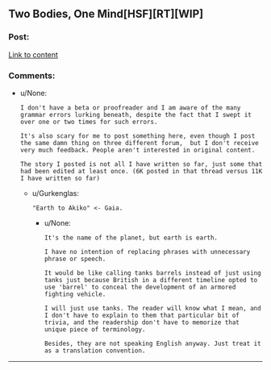 ## Two Bodies, One Mind[HSF][RT][WIP]

### Post:

[Link to content](https://forums.sufficientvelocity.com/threads/two-bodies-one-mind-original.24622/)

### Comments:

- u/None:
  ```
  I don't have a beta or proofreader and I am aware of the many grammar errors lurking beneath, despite the fact that I swept it over one or two times for such errors.

  It's also scary for me to post something here, even though I post the same damn thing on three different forum,  but I don't receive very much feedback. People aren't interested in original content.

  The story I posted is not all I have written so far, just some that had been edited at least once. (6K posted in that thread versus 11K I have written so far)
  ```

  - u/Gurkenglas:
    ```
    "Earth to Akiko" <- Gaia.
    ```

    - u/None:
      ```
      It's the name of the planet, but earth is earth.

      I have no intention of replacing phrases with unnecessary phrase or speech.

      It would be like calling tanks barrels instead of just using tanks just because British in a different timeline opted to use 'barrel' to conceal the development of an armored fighting vehicle.

      I will just use tanks. The reader will know what I mean, and I don't have to explain to them that particular bit of trivia, and the readership don't have to memorize that unique piece of terminology.

      Besides, they are not speaking English anyway. Just treat it as a translation convention.
      ```

---

